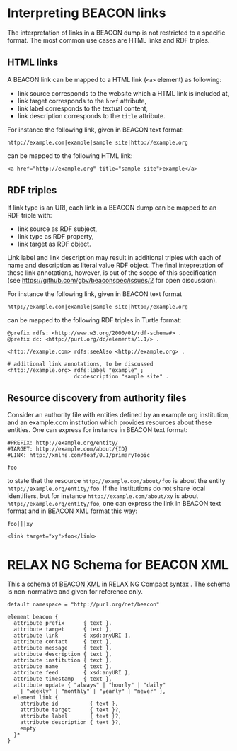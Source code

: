 # Interpreting BEACON links

The interpretation of links in a BEACON dump is not restricted to a specific
format. The most common use cases are HTML links and RDF triples.

## HTML links

A BEACON link can be mapped to a HTML link (`<a>` element) as following:

* link source corresponds to the website which a HTML link is included at,
* link target corresponds to the `href` attribute,
* link label corresponds to the textual content,
* link description corresponds to the `title` attribute.

For instance the following link, given in BEACON text format:

    http://example.com|example|sample site|http://example.org

can be mapped to the following HTML link:

    <a href="http://example.org" title="sample site">example</a>

## RDF triples

If link type is an URI, each link in a BEACON dump can be mapped to an RDF
triple with: 

* link source as RDF subject,
* link type as RDF property,
* link target as RDF object.

Link label and link description may result in additional triples with each of
name and description as literal value RDF object. The final intepretation of
these link annotations, however, is out of the scope of this specification 
(see https://github.com/gbv/beaconspec/issues/2 for open discussion).

For instance the following link, given in BEACON text format

    http://example.com|example|sample site|http://example.org

can be mapped to the following RDF triples in Turtle format:

    @prefix rdfs: <http://www.w3.org/2000/01/rdf-schema#> .
	@prefix dc: <http://purl.org/dc/elements/1.1/> .
	
	<http://example.com> rdfs:seeAlso <http://example.org> .

	# additional link annotations, to be discussed
    <http://example.org> rdfs:label "example" ;
	                     dc:description "sample site" .

## Resource discovery from authority files

Consider an authority file with entities defined by an example.org institution,
and an example.com institution which provides resources about these entities.
One can express for instance in BEACON text format:

    #PREFIX: http://example.org/entity/
    #TARGET: http://example.com/about/{ID}
	#LINK: http://xmlns.com/foaf/0.1/primaryTopic

    foo

to state that the resource `http://example.com/about/foo` is about the entity
`http://example.org/entity/foo`. If the institutions do not share local
identifiers, but for instance `http://example.com/about/xy` is about
`http://example.org/entity/foo`, one can express the link in BEACON text
format and in BEACON XML format this way:

    foo|||xy

	<link target="xy">foo</link>


# RELAX NG Schema for BEACON XML

This a schema of [BEACON XML](#beacon-xml-format) in RELAX NG Compact syntax
[](#RELAX-NGC). The schema is non-normative and given for reference only.

    default namespace = "http://purl.org/net/beacon"

	element beacon {
	  attribute prefix      { text }.
	  attribute target      { text },
	  attribute link        { xsd:anyURI },
	  attribute contact     { text },
	  attribute message     { text },
	  attribute description { text },
	  attribute institution { text },
	  attribute name        { text },
	  attribute feed        { xsd:anyURI },
	  attribute timestamp   { text },
	  attribute update { "always" | "hourly" | "daily" 
	    | "weekly" | "monthly" | "yearly" | "never" },
	  element link {
	    attribute id          { text },
		attribute target      { text }?,
		attribute label       { text }?,
		attribute description { text }?,
	    empty
	  }*
	}

